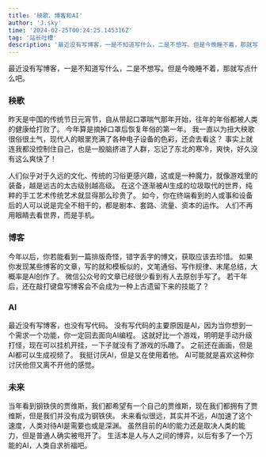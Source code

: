 ```yaml
---
title: '秧歌、博客和AI'
author: 'J.sky'
time: '2024-02-25T00:24:25.145316Z'
tag: '站长吐槽'
description: '最近没有写博客，一是不知道写什么，二是不想写。但是今晚睡不着，那就写点什么吧。'
---
```


最近没有写博客，一是不知道写什么，二是不想写。但是今晚睡不着，那就写点什么吧。

### 秧歌

昨天是中国的传统节日元宵节，自从带起口罩喘气那年开始，往年的年俗都被人类的健康给打败了。
今年算是摘掉口罩后恢复年俗的第一年。
我一直以为扭大秧歌很俗很土气，现代人的眼里充满了各种电子设备的色彩，还会去看这？
事实上就连我都没控制住自己，也是一股脑挤进了人群，忘记了东北的寒冷，爽快，好久没有这么爽快了！

人们似乎对于久远的文化、传统的习俗更感兴趣，这或是一种魔力，就像游戏里的装备，越是远古的太古级别越高级。
在这个逐渐被AI生成的垃圾取代的世界，纯粹的手工艺术传统艺术就显得那么珍贵了。
如今，你在终端看到的人或事和设备后的人可以说是完全不相干的，都是剧本、套路、流量、资本的运作。
人们不再用眼睛去看世界，而是手机。

### 博客

今年以后，你若能看到一篇排版奇怪，错字丢字的博文，获取应该去珍惜。
如果你发现某些博客的文章，写的就和模板似的，文笔通俗、写作规律、末尾总结，大概率是AI创作了。
微信公众号的文章已经很少看到有人去原创手写了。
若干年后，还在敲打键盘写博客会不会成为一种上古遗留下来的技能了？

### AI

最近没有写博客，也没有写代码。
没有写代码的主要原因是AI，因为当你想到一个需求一个功能，你一定回去面向AI编程。
这就好比一个游戏，明明是手动升级打怪，现在可以挂机开挂，一下子就没有了游戏的乐趣了。
之前还在画画，但是AI都可以生成视频了。
我挺讨厌AI，但是又在使用着他。
AI可能就是喜欢这种你讨厌他但又离不开他的感觉。


### 未来

当年看到钢铁侠的贾维斯，我们都希望有一个自己的贾维斯，现在我们都拥有了贾维斯，但是我们并没有成为钢铁侠。
未来看似很远，其实并不远，AI加速了这个速度，人类对待AI是需要也或是深渊。
虽然目前的AI的能力还是取决人类的能力，但是普通人确实被甩开了。
生活本是人与人之间的博弈，以后有多了一个万能的AI，人类自求祈福吧。

